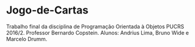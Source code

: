 # Jogo-de-Cartas
Trabalho final da disciplina de Programação Orientada à Objetos PUCRS 2016/2. 
Professor Bernardo Copstein.
Alunos: Andrius Lima, Bruno Wide e Marcelo Drumm.

